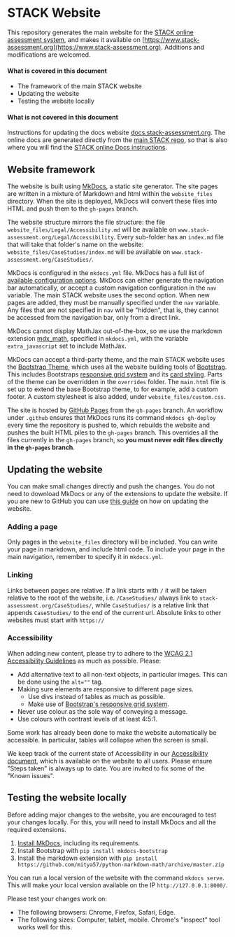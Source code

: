# STACK Website

This repository generates the main website for the [STACK online assessment system](https://github.com/maths/moodle-qtype_stack), and makes it available on [https://www.stack-assessment.org](https://www.stack-assessment.org). Additions and modifications are welcomed.

#### What is covered in this document

* The framework of the main STACK website
* Updating the website
* Testing the website locally

#### What is not covered in this document

Instructions for updating the docs website [docs.stack-assessment.org](https://docs.stack-assessment.org). The online docs are generated directly from the [main STACK repo](https://github.com/maths/moodle-qtype_stack), so that is also where you will find the [STACK online Docs instructions](https://github.com/maths/moodle-qtype_stack/blob/master/doc/en/Developer/Website.md).

## Website framework

The website is built using [MkDocs](https://www.mkdocs.org/), a static site generator. The site pages are written in a mixture of Markdown and html within the `website_files` directory. When the site is deployed, MkDocs will convert these files into HTML and push them to the `gh-pages` branch. 

The website structure mirrors the file structure: the file `website_files/Legal/Accessibility.md` will be available on `www.stack-assessment.org/Legal/Accessibility`. Every sub-folder has an `index.md` file that will take that folder's name on the website: `website_files/CaseStudies/index.md` will be available on `www.stack-assessment.org/CaseStudies/`.

MkDocs is configured in the `mkdocs.yml` file. MkDocs has a full list of [available configuration options](https://www.mkdocs.org/user-guide/configuration/). MkDocs can either generate the navigation bar automatically, or accept a custom navigation configuration in the `nav` variable. The main STACK website uses the second option. When new pages are added, they must be manually specified under the `nav` variable. Any files that are not specified in `nav` will be "hidden", that is, they cannot be accessed from the navigation bar, only from a direct link. 

MkDocs cannot display MathJax out-of-the-box, so we use the markdown extension [mdx_math](https://github.com/mitya57/python-markdown-math), specified in `mkdocs.yml`, with the variable `extra_javascript` set to include MathJax.

MkDocs can accept a third-party theme, and the main STACK website uses the [Bootstrap Theme](https://github.com/mkdocs/mkdocs-bootstrap), which uses all the website building tools of [Bootstrap](https://getbootstrap.com/docs/4.0/getting-started/introduction/). This includes Bootstraps [responsive grid system](https://getbootstrap.com/docs/4.0/layout/grid/) and its [card styling](https://getbootstrap.com/docs/4.0/components/card/). Parts of the theme can be overridden in the `overrides` folder. The `main.html` file is set up to extend the base Bootstrap theme, to for example, add a custom footer. A custom stylesheet is also added, under `website_files/custom.css`.

The site is hosted by [GitHub Pages](https://pages.github.com/) from the `gh-pages` branch. An workflow under `.github` ensures that MkDocs runs its command `mkdocs gh-deploy` every time the repository is pushed to, which rebuilds the website and pushes the built HTML piles to the `gh-pages` branch. This overrides all the files currently in the `gh-pages` branch, so **you must never edit files directly in the `gh-pages` branch**.

## Updating the website

You can make small changes directly and push the changes. You do not need to download MkDocs or any of the extensions to update the website. If you are new to GitHub you can use [this guide](/website_files/WebsiteDocs/WebsiteUpdates.md) on how on updating the website.

### Adding a page

Only pages in the `website_files` directory will be included. You can write your page in markdown, and include html code. To include your page in the main navigation, remember to specify it in `mkdocs.yml`.

### Linking

Links between pages are relative. If a link starts with `/` it will be taken relative to the root of the website, i.e. `/CaseStudies/` always link to `stack-assessment.org/CaseStudies/`, while `CaseStudies/` is a relative link that appends `CaseStudies/` to the end of the current url. Absolute links to other websites must start with `https://`

### Accessibility

When adding new content, please try to adhere to the [WCAG 2.1 Accessibility Guidelines](https://www.w3.org/TR/WCAG21/) as much as possible. Please:

* Add alternative text to all non-text objects, in particular images. This can be done using the `alt=""` tag.
* Making sure elements are responsive to different page sizes.
  * Use divs instead of tables as much as possible.
  * Make use of [Bootstrap's responsive grid system](https://getbootstrap.com/docs/4.0/layout/grid/).
* Never use colour as the sole way of conveying a message.
* Use colours with contrast levels of at least 4:5:1.

Some work has already been done to make the website automatically be accessible. In particular, tables will collapse when the screen is small.

We keep track of the current state of Accessibility in our [Accessibility document](/website_files/Legal/Accessibility.md), which is available on the website to all users. Please ensure "Steps taken" is always up to date. You are invited to fix some of the "Known issues".

## Testing the website locally

Before adding major changes to the website, you are encouraged to test your changes locally. For this, you will need to install MkDocs and all the required extensions.

1. [Install MkDocs](https://www.mkdocs.org/), including its requirements.
2. Install Bootstrap with `pip install mkdocs-bootstrap`
3. Install the markdown extension with `pip install https://github.com/mitya57/python-markdown-math/archive/master.zip`

You can run a local version of the website with the command `mkdocs serve`. This will make your local version available on the IP `http://127.0.0.1:8000/`.

Please test your changes work on:

- The following browsers: Chrome, Firefox, Safari, Edge.
- The following sizes: Computer, tablet, mobile. Chrome's "inspect" tool works well for this.

